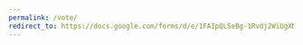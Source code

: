 ```yaml
---
permalink: /vote/
redirect_to: https://docs.google.com/forms/d/e/1FAIpQLSeBg-1Rvdj2WiUgXNRLsRsUTNirriOlq68bGozEVaQUqsi5Tw/viewform?usp=sf_link
---
```

